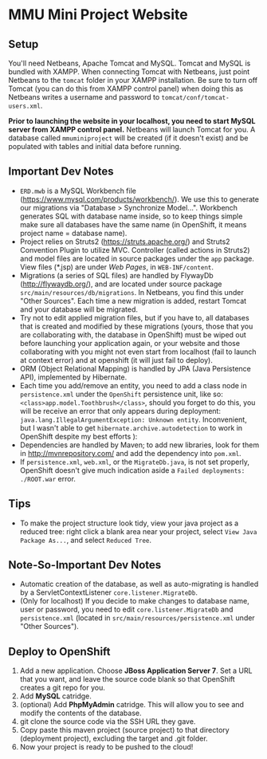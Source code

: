 MMU Mini Project Website
==========================

## Setup

You'll need Netbeans, Apache Tomcat and MySQL. Tomcat and MySQL is bundled with XAMPP. When connecting Tomcat with Netbeans, just point Netbeans to the `tomcat` folder in your XAMPP installation. Be sure to turn off Tomcat (you can do this from XAMPP control panel) when doing this as Netbeans writes a username and password to `tomcat/conf/tomcat-users.xml`.

**Prior to launching the website in your localhost, you need to start MySQL server from XAMPP control panel.** Netbeans will launch Tomcat for you. A database called `mmuminiproject` will be created (if it doesn't exist) and be populated with tables and initial data before running.

## Important Dev Notes

* `ERD.mwb` is a MySQL Workbench file (https://www.mysql.com/products/workbench/). We use this to generate our migrations via "Database > Synchronize Model...". Workbench generates SQL with database name inside, so to keep things simple make sure all databases have the same name (in OpenShift, it means project name = database name).
* Project relies on Struts2 (https://struts.apache.org/) and Struts2 Convention Plugin to utilize MVC. Controller (called actions in Struts2) and model files are located in source packages under the `app` package. View files (*.jsp) are under _Web Pages_, in `WEB-INF/content`.
* Migrations (a series of SQL files) are handled by FlywayDb (http://flywaydb.org/), and are located under source package `src/main/resources/db/migrations`. In Netbeans, you find this under "Other Sources". Each time a new migration is added, restart Tomcat and your database will be migrated.
* Try not to edit applied migration files, but if you have to, all databases that is created and modified by these migrations (yours, those that you are collaborating with, the database in OpenShift) must be wiped out before launching your application again, or your website and those collaborating with you might not even start from localhost (fail to launch at context error) and at openshift (it will just fail to deploy).
* ORM (Object Relational Mapping) is handled by JPA (Java Persistence API), implemented by Hibernate. 
* Each time you add/remove an entity, you need to add a class node in `persistence.xml` under the `OpenShift` persistence unit, like so: `<class>app.model.Toothbrush</class>`, should you forget to do this, you will be receive an error that only appears during deployment: `java.lang.IllegalArgumentException: Unknown entity`. Inconvenient, but I wasn't able to get `hibernate.archive.autodetection` to work in OpenShift despite my best efforts ): 
* Dependencies are handled by Maven; to add new libraries, look for them in http://mvnrepository.com/ and add the dependency into `pom.xml`. 
* If `persistence.xml`, `web.xml`, or the `MigrateDb.java`, is not set properly, OpenShift doesn't give much indication aside a `Failed deployments: ./ROOT.war` error. 

## Tips

* To make the project structure look tidy, view your java project as a reduced tree: right click a blank area near your project, select `View Java Package As...`, and select `Reduced Tree`.

## Note-So-Important Dev Notes 

* Automatic creation of the database, as well as auto-migrating is handled by a ServletContextListener `core.listener.MigrateDb`.
* (Only for localhost) If you decide to make changes to database name, user or password, you need to edit `core.listener.MigrateDb` and `persistence.xml` (located in `src/main/resources/persistence.xml` under "Other Sources"). 

## Deploy to OpenShift

1. Add a new application. Choose **JBoss Application Server 7**. Set a URL that you want, and leave the source code blank so that OpenShift creates a git repo for you. 
2. Add **MySQL** catridge.
3. (optional) Add **PhpMyAdmin** catridge. This will allow you to see and modify the contents of the database.
4. git clone the source code via the SSH URL they gave.
5. Copy paste this maven project (source project) to that directory (deployment project), excluding the target and .git folder.  
6. Now your project is ready to be pushed to the cloud!
